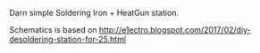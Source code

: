 Darn simple Soldering Iron + HeatGun station.

Schematics is based on http://e1ectro.blogspot.com/2017/02/diy-desoldering-station-for-25.html
